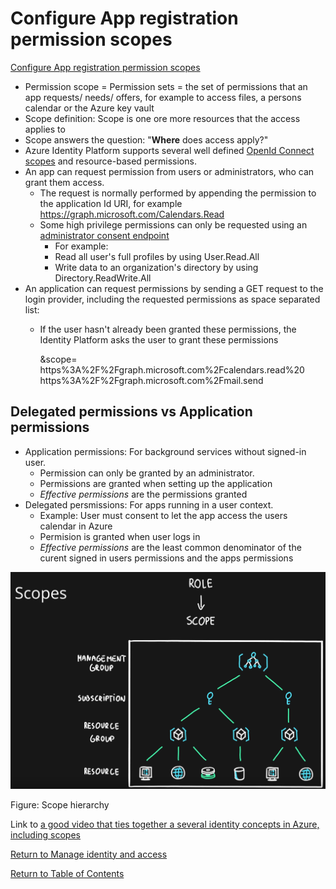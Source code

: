 # Configure App registration permission scopes

[Configure App registration permission scopes](https://docs.microsoft.com/en-us/azure/active-directory/develop/v2-permissions-and-consent)

* Permission scope = Permission sets = the set of permissions that an app requests/ needs/ offers, for example to access files, a persons calendar or the Azure key vault
* Scope definition: Scope is one ore more resources that the access applies to
* Scope answers the question: "**Where** does access apply?"
* Azure Identity Platform supports several well defined [OpenId Connect scopes](https://docs.microsoft.com/en-us/azure/active-directory/develop/v2-permissions-and-consent#openid-connect-scopes) and resource-based permissions.
* An app can request permission from users or administrators, who can grant them access.
   * The request is normally performed by appending the permission to the application Id URI, for example https://graph.microsoft.com/Calendars.Read
   * Some high privilege permissions can only be requested using an [administrator consent endpoint](https://docs.microsoft.com/en-us/azure/active-directory/develop/v2-permissions-and-consent#admin-restricted-permissions)
      * For example:
      * Read all user's full profiles by using User.Read.All
      * Write data to an organization's directory by using Directory.ReadWrite.All
* An application can request permissions by sending a GET request to the login provider, including the requested permissions as space separated list:
   * If the user hasn't already been granted these permissions, the Identity Platform asks the user to grant these permissions

        &scope=
        https%3A%2F%2Fgraph.microsoft.com%2Fcalendars.read%20
        https%3A%2F%2Fgraph.microsoft.com%2Fmail.send

## Delegated permissions vs Application permissions

* Application permissions: For background services without signed-in user. 
   * Permission can only be granted by an administrator.
   * Permissions are granted when setting up the application
   * *Effective permissions* are the permissions granted
* Delegated persmissions: For apps running in a user context.
   * Example: User must consent to let the app access the users calendar in Azure
   * Permision is granted when user logs in
   * *Effective permissions* are the least common denominator of the curent signed in users permissions and the apps permissions

![Scopes](img/Scopes.png)

Figure: Scope hierarchy

Link to [a good video that ties together a several identity concepts in Azure, including scopes](https://www.youtube.com/watch?v=4v7ffXxOnwU)



[Return to Manage identity and access](README.md)

[Return to Table of Contents](../README.md)